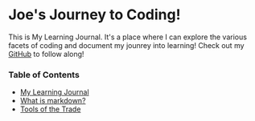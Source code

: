 # Joe's Journey to Coding!

This is My Learning Journal. It's a place where I can explore the various facets of coding and document my jounrey into learning! Check out my [GitHub](https://github.com/penjoe) to follow along!

### Table of Contents

* [My Learning Journal](https://penjoe.github.io/learning-journal/)
* [What is markdown?](https://penjoe.github.io/learning-journal/markdown)
* [Tools of the Trade](https://penjoe.github.io/learning-journal/coders-computer)

